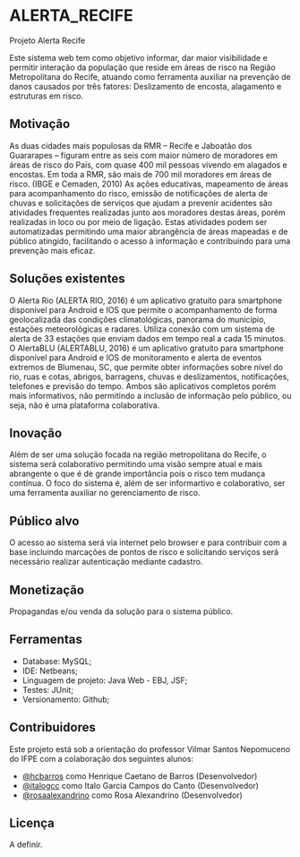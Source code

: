 # ALERTA_RECIFE
Projeto Alerta Recife

Este sistema web tem como objetivo informar, dar maior visibilidade e permitir interação da população que reside em áreas de risco na Região Metropolitana do Recife, atuando como ferramenta auxiliar na prevenção de danos causados por três fatores: Deslizamento de encosta, alagamento e estruturas em risco.

## Motivação
As duas cidades mais populosas da RMR – Recife e Jaboatão dos Guararapes – figuram entre as seis com maior número de moradores em áreas de risco do País, com quase 400 mil pessoas vivendo em alagados e encostas. Em toda a RMR, são mais de 700 mil moradores em áreas de risco. (IBGE e Cemaden, 2010)
As ações educativas, mapeamento de áreas para acompanhamento do risco, emissão de notificações de alerta de chuvas e solicitações de serviços que ajudam a prevenir acidentes são atividades frequentes realizadas junto aos moradores destas áreas, porém realizadas in loco ou por meio de ligação. Estas atividades podem ser automatizadas permitindo uma maior abrangência de áreas mapeadas e de público atingido, facilitando o acesso à informação e contribuindo para uma prevenção mais eficaz.

## Soluções existentes
O Alerta Rio (ALERTA RIO, 2016) é um aplicativo gratuito para smartphone disponível para Android e IOS que permite o acompanhamento de forma geolocalizada das condições climatológicas, panorama do município, estações meteorológicas e radares. Utiliza conexão com um sistema de alerta de 33 estações que enviam dados em tempo real a cada 15 minutos.
O AlertaBLU (ALERTABLU, 2016) é um aplicativo gratuito para smartphone disponível para Android e IOS de monitoramento e alerta de eventos extremos de Blumenau, SC, que permite obter informações sobre nível do rio, ruas e cotas, abrigos, barragens, chuvas e deslizamentos, notificações, telefones e previsão do tempo. 
Ambos são aplicativos completos porém mais informativos, não permitindo a inclusão de informação pelo público, ou seja, não é uma plataforma colaborativa.

## Inovação
Além de ser uma solução focada na região metropolitana do Recife, o sistema será colaborativo permitindo uma visão sempre atual e mais abrangente o que é de grande importância pois o risco tem mudança contínua. O foco do sistema é, além de ser informartivo e colaborativo, ser uma ferramenta auxiliar no gerenciamento de risco.

## Público alvo
O acesso ao sistema será via internet pelo browser e para contribuir com a base incluindo marcações de pontos de risco e solicitando serviços será necessário realizar autenticação mediante cadastro.

## Monetização
Propagandas e/ou venda da solução para o sistema público.

## Ferramentas
- Database: MySQL;
- IDE: Netbeans;
- Linguagem de projeto: Java Web - EBJ, JSF;
- Testes: JUnit;
- Versionamento: Github;

## Contribuidores
Este projeto está sob a orientação do professor Vilmar Santos Nepomuceno do IFPE com a colaboração dos seguintes alunos:
- [@hcbarros](https://github.com/hcbarros) como Henrique Caetano de Barros
(Desenvolvedor)
- [@italogcc](https://github.com/italogcc) como Italo Garcia Campos do Canto
(Desenvolvedor)
- [@rosaalexandrino](https://github.com/rosaalexandrino) como Rosa Alexandrino
(Desenvolvedor)

## Licença
A definir.
